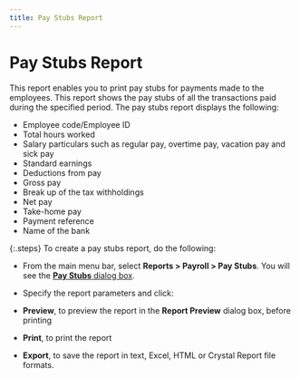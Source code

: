 ```yaml
---
title: Pay Stubs Report
---
```


# Pay Stubs Report


This report enables you to print pay stubs for payments made to the  employees. This report shows the pay stubs of all the transactions paid  during the specified period. The pay stubs report displays the following:

- Employee code/Employee  ID
- Total hours worked
- Salary particulars  such as regular pay, overtime pay, vacation pay and sick pay
- Standard earnings
- Deductions from  pay
- Gross pay
- Break up of the  tax withholdings
- Net pay
- Take-home pay
- Payment reference
- Name of the bank



{:.steps}
To create a pay stubs report, do the following:

- From the main  menu bar, select **Reports &gt; Payroll 
 &gt; Pay Stubs**. You will see the [**Pay Stubs** dialog box]({{site.prl_baseurl}}/misc/pay_stubs_dialog_box_sfr.html).
- Specify the  report parameters and click:

 - **Preview**,  to preview the report in the **Report Preview**  dialog box, before printing
 - **Print**,  to print the report
 - **Export**,  to save the report in text, Excel, HTML or Crystal Report file formats.

